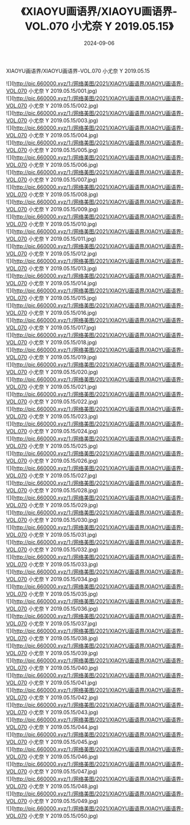﻿---
layout: post
title:  《XIAOYU画语界/XIAOYU画语界-VOL.070 小尤奈 Y 2019.05.15》
date:   2024-09-06
img: http://pic.660000.xyz/1:/网络美图/2021/XIAOYU画语界/XIAOYU画语界-VOL.070 小尤奈 Y 2019.05.15/000.jpg
categories: [美女, 清纯, 唯美]
---

XIAOYU画语界/XIAOYU画语界-VOL.070 小尤奈 Y 2019.05.15

 ![](http://pic.660000.xyz/1:/网络美图/2021/XIAOYU画语界/XIAOYU画语界-VOL.070 小尤奈 Y 2019.05.15/001.jpg) <br>![](http://pic.660000.xyz/1:/网络美图/2021/XIAOYU画语界/XIAOYU画语界-VOL.070 小尤奈 Y 2019.05.15/002.jpg) <br>![](http://pic.660000.xyz/1:/网络美图/2021/XIAOYU画语界/XIAOYU画语界-VOL.070 小尤奈 Y 2019.05.15/003.jpg) <br>![](http://pic.660000.xyz/1:/网络美图/2021/XIAOYU画语界/XIAOYU画语界-VOL.070 小尤奈 Y 2019.05.15/004.jpg) <br>![](http://pic.660000.xyz/1:/网络美图/2021/XIAOYU画语界/XIAOYU画语界-VOL.070 小尤奈 Y 2019.05.15/005.jpg) <br>![](http://pic.660000.xyz/1:/网络美图/2021/XIAOYU画语界/XIAOYU画语界-VOL.070 小尤奈 Y 2019.05.15/006.jpg) <br>![](http://pic.660000.xyz/1:/网络美图/2021/XIAOYU画语界/XIAOYU画语界-VOL.070 小尤奈 Y 2019.05.15/007.jpg) <br>![](http://pic.660000.xyz/1:/网络美图/2021/XIAOYU画语界/XIAOYU画语界-VOL.070 小尤奈 Y 2019.05.15/008.jpg) <br>![](http://pic.660000.xyz/1:/网络美图/2021/XIAOYU画语界/XIAOYU画语界-VOL.070 小尤奈 Y 2019.05.15/009.jpg) <br>![](http://pic.660000.xyz/1:/网络美图/2021/XIAOYU画语界/XIAOYU画语界-VOL.070 小尤奈 Y 2019.05.15/010.jpg) <br>![](http://pic.660000.xyz/1:/网络美图/2021/XIAOYU画语界/XIAOYU画语界-VOL.070 小尤奈 Y 2019.05.15/011.jpg) <br>![](http://pic.660000.xyz/1:/网络美图/2021/XIAOYU画语界/XIAOYU画语界-VOL.070 小尤奈 Y 2019.05.15/012.jpg) <br>![](http://pic.660000.xyz/1:/网络美图/2021/XIAOYU画语界/XIAOYU画语界-VOL.070 小尤奈 Y 2019.05.15/013.jpg) <br>![](http://pic.660000.xyz/1:/网络美图/2021/XIAOYU画语界/XIAOYU画语界-VOL.070 小尤奈 Y 2019.05.15/014.jpg) <br>![](http://pic.660000.xyz/1:/网络美图/2021/XIAOYU画语界/XIAOYU画语界-VOL.070 小尤奈 Y 2019.05.15/015.jpg) <br>![](http://pic.660000.xyz/1:/网络美图/2021/XIAOYU画语界/XIAOYU画语界-VOL.070 小尤奈 Y 2019.05.15/016.jpg) <br>![](http://pic.660000.xyz/1:/网络美图/2021/XIAOYU画语界/XIAOYU画语界-VOL.070 小尤奈 Y 2019.05.15/017.jpg) <br>![](http://pic.660000.xyz/1:/网络美图/2021/XIAOYU画语界/XIAOYU画语界-VOL.070 小尤奈 Y 2019.05.15/018.jpg) <br>![](http://pic.660000.xyz/1:/网络美图/2021/XIAOYU画语界/XIAOYU画语界-VOL.070 小尤奈 Y 2019.05.15/019.jpg) <br>![](http://pic.660000.xyz/1:/网络美图/2021/XIAOYU画语界/XIAOYU画语界-VOL.070 小尤奈 Y 2019.05.15/020.jpg) <br>![](http://pic.660000.xyz/1:/网络美图/2021/XIAOYU画语界/XIAOYU画语界-VOL.070 小尤奈 Y 2019.05.15/021.jpg) <br>![](http://pic.660000.xyz/1:/网络美图/2021/XIAOYU画语界/XIAOYU画语界-VOL.070 小尤奈 Y 2019.05.15/022.jpg) <br>![](http://pic.660000.xyz/1:/网络美图/2021/XIAOYU画语界/XIAOYU画语界-VOL.070 小尤奈 Y 2019.05.15/023.jpg) <br>![](http://pic.660000.xyz/1:/网络美图/2021/XIAOYU画语界/XIAOYU画语界-VOL.070 小尤奈 Y 2019.05.15/024.jpg) <br>![](http://pic.660000.xyz/1:/网络美图/2021/XIAOYU画语界/XIAOYU画语界-VOL.070 小尤奈 Y 2019.05.15/025.jpg) <br>![](http://pic.660000.xyz/1:/网络美图/2021/XIAOYU画语界/XIAOYU画语界-VOL.070 小尤奈 Y 2019.05.15/026.jpg) <br>![](http://pic.660000.xyz/1:/网络美图/2021/XIAOYU画语界/XIAOYU画语界-VOL.070 小尤奈 Y 2019.05.15/027.jpg) <br>![](http://pic.660000.xyz/1:/网络美图/2021/XIAOYU画语界/XIAOYU画语界-VOL.070 小尤奈 Y 2019.05.15/028.jpg) <br>![](http://pic.660000.xyz/1:/网络美图/2021/XIAOYU画语界/XIAOYU画语界-VOL.070 小尤奈 Y 2019.05.15/029.jpg) <br>![](http://pic.660000.xyz/1:/网络美图/2021/XIAOYU画语界/XIAOYU画语界-VOL.070 小尤奈 Y 2019.05.15/030.jpg) <br>![](http://pic.660000.xyz/1:/网络美图/2021/XIAOYU画语界/XIAOYU画语界-VOL.070 小尤奈 Y 2019.05.15/031.jpg) <br>![](http://pic.660000.xyz/1:/网络美图/2021/XIAOYU画语界/XIAOYU画语界-VOL.070 小尤奈 Y 2019.05.15/032.jpg) <br>![](http://pic.660000.xyz/1:/网络美图/2021/XIAOYU画语界/XIAOYU画语界-VOL.070 小尤奈 Y 2019.05.15/033.jpg) <br>![](http://pic.660000.xyz/1:/网络美图/2021/XIAOYU画语界/XIAOYU画语界-VOL.070 小尤奈 Y 2019.05.15/034.jpg) <br>![](http://pic.660000.xyz/1:/网络美图/2021/XIAOYU画语界/XIAOYU画语界-VOL.070 小尤奈 Y 2019.05.15/035.jpg) <br>![](http://pic.660000.xyz/1:/网络美图/2021/XIAOYU画语界/XIAOYU画语界-VOL.070 小尤奈 Y 2019.05.15/036.jpg) <br>![](http://pic.660000.xyz/1:/网络美图/2021/XIAOYU画语界/XIAOYU画语界-VOL.070 小尤奈 Y 2019.05.15/037.jpg) <br>![](http://pic.660000.xyz/1:/网络美图/2021/XIAOYU画语界/XIAOYU画语界-VOL.070 小尤奈 Y 2019.05.15/038.jpg) <br>![](http://pic.660000.xyz/1:/网络美图/2021/XIAOYU画语界/XIAOYU画语界-VOL.070 小尤奈 Y 2019.05.15/039.jpg) <br>![](http://pic.660000.xyz/1:/网络美图/2021/XIAOYU画语界/XIAOYU画语界-VOL.070 小尤奈 Y 2019.05.15/040.jpg) <br>![](http://pic.660000.xyz/1:/网络美图/2021/XIAOYU画语界/XIAOYU画语界-VOL.070 小尤奈 Y 2019.05.15/041.jpg) <br>![](http://pic.660000.xyz/1:/网络美图/2021/XIAOYU画语界/XIAOYU画语界-VOL.070 小尤奈 Y 2019.05.15/042.jpg) <br>![](http://pic.660000.xyz/1:/网络美图/2021/XIAOYU画语界/XIAOYU画语界-VOL.070 小尤奈 Y 2019.05.15/043.jpg) <br>![](http://pic.660000.xyz/1:/网络美图/2021/XIAOYU画语界/XIAOYU画语界-VOL.070 小尤奈 Y 2019.05.15/044.jpg) <br>![](http://pic.660000.xyz/1:/网络美图/2021/XIAOYU画语界/XIAOYU画语界-VOL.070 小尤奈 Y 2019.05.15/045.jpg) <br>![](http://pic.660000.xyz/1:/网络美图/2021/XIAOYU画语界/XIAOYU画语界-VOL.070 小尤奈 Y 2019.05.15/046.jpg) <br>![](http://pic.660000.xyz/1:/网络美图/2021/XIAOYU画语界/XIAOYU画语界-VOL.070 小尤奈 Y 2019.05.15/047.jpg) <br>![](http://pic.660000.xyz/1:/网络美图/2021/XIAOYU画语界/XIAOYU画语界-VOL.070 小尤奈 Y 2019.05.15/048.jpg) <br>![](http://pic.660000.xyz/1:/网络美图/2021/XIAOYU画语界/XIAOYU画语界-VOL.070 小尤奈 Y 2019.05.15/049.jpg) <br>![](http://pic.660000.xyz/1:/网络美图/2021/XIAOYU画语界/XIAOYU画语界-VOL.070 小尤奈 Y 2019.05.15/050.jpg) <br>
